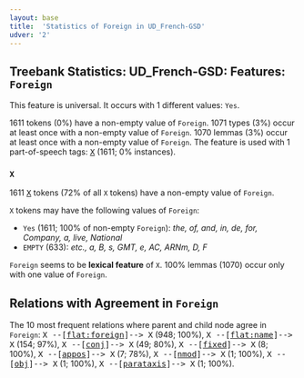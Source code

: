 ```yaml
---
layout: base
title:  'Statistics of Foreign in UD_French-GSD'
udver: '2'
---
```


## Treebank Statistics: UD_French-GSD: Features: `Foreign`

This feature is universal.
It occurs with 1 different values: `Yes`.

1611 tokens (0%) have a non-empty value of `Foreign`.
1071 types (3%) occur at least once with a non-empty value of `Foreign`.
1070 lemmas (3%) occur at least once with a non-empty value of `Foreign`.
The feature is used with 1 part-of-speech tags: <tt><a href="fr_gsd-pos-X.html">X</a></tt> (1611; 0% instances).

### `X`

1611 <tt><a href="fr_gsd-pos-X.html">X</a></tt> tokens (72% of all `X` tokens) have a non-empty value of `Foreign`.

`X` tokens may have the following values of `Foreign`:

* `Yes` (1611; 100% of non-empty `Foreign`): <em>the, of, and, in, de, for, Company, a, live, National</em>
* `EMPTY` (633): <em>etc., a, B, s, GMT, e, AC, ARNm, D, F</em>

`Foreign` seems to be **lexical feature** of `X`. 100% lemmas (1070) occur only with one value of `Foreign`.

## Relations with Agreement in `Foreign`

The 10 most frequent relations where parent and child node agree in `Foreign`:
<tt>X --[<tt><a href="fr_gsd-dep-flat-foreign.html">flat:foreign</a></tt>]--> X</tt> (948; 100%),
<tt>X --[<tt><a href="fr_gsd-dep-flat-name.html">flat:name</a></tt>]--> X</tt> (154; 97%),
<tt>X --[<tt><a href="fr_gsd-dep-conj.html">conj</a></tt>]--> X</tt> (49; 80%),
<tt>X --[<tt><a href="fr_gsd-dep-fixed.html">fixed</a></tt>]--> X</tt> (8; 100%),
<tt>X --[<tt><a href="fr_gsd-dep-appos.html">appos</a></tt>]--> X</tt> (7; 78%),
<tt>X --[<tt><a href="fr_gsd-dep-nmod.html">nmod</a></tt>]--> X</tt> (1; 100%),
<tt>X --[<tt><a href="fr_gsd-dep-obj.html">obj</a></tt>]--> X</tt> (1; 100%),
<tt>X --[<tt><a href="fr_gsd-dep-parataxis.html">parataxis</a></tt>]--> X</tt> (1; 100%).

